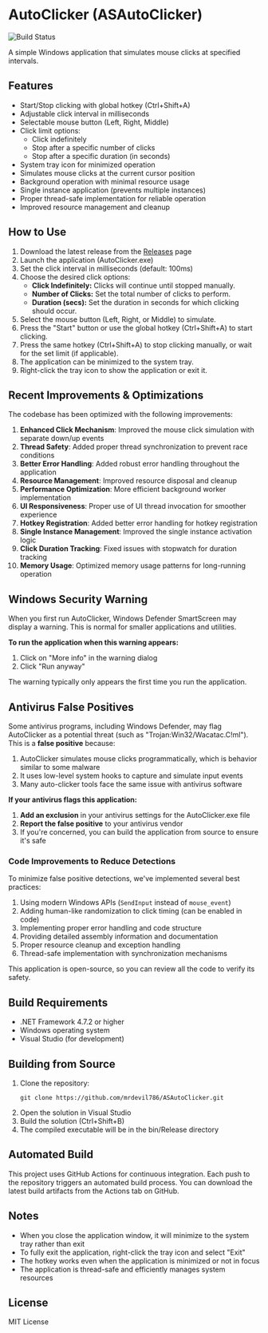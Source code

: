 # AutoClicker (ASAutoClicker)

![Build Status](https://github.com/mrdevil786/ASAutoClicker/actions/workflows/build.yml/badge.svg)

A simple Windows application that simulates mouse clicks at specified intervals.

## Features

- Start/Stop clicking with global hotkey (Ctrl+Shift+A)
- Adjustable click interval in milliseconds
- Selectable mouse button (Left, Right, Middle)
- Click limit options:
  - Click indefinitely
  - Stop after a specific number of clicks
  - Stop after a specific duration (in seconds)
- System tray icon for minimized operation
- Simulates mouse clicks at the current cursor position
- Background operation with minimal resource usage
- Single instance application (prevents multiple instances)
- Proper thread-safe implementation for reliable operation
- Improved resource management and cleanup

## How to Use

1. Download the latest release from the [Releases](https://github.com/mrdevil786/ASAutoClicker/releases) page
2. Launch the application (AutoClicker.exe)
3. Set the click interval in milliseconds (default: 100ms)
4. Choose the desired click options:
   - **Click Indefinitely:** Clicks will continue until stopped manually.
   - **Number of Clicks:** Set the total number of clicks to perform.
   - **Duration (secs):** Set the duration in seconds for which clicking should occur.
5. Select the mouse button (Left, Right, or Middle) to simulate.
6. Press the "Start" button or use the global hotkey (Ctrl+Shift+A) to start clicking.
7. Press the same hotkey (Ctrl+Shift+A) to stop clicking manually, or wait for the set limit (if applicable).
8. The application can be minimized to the system tray.
9. Right-click the tray icon to show the application or exit it.

## Recent Improvements & Optimizations

The codebase has been optimized with the following improvements:

1. **Enhanced Click Mechanism**: Improved the mouse click simulation with separate down/up events
2. **Thread Safety**: Added proper thread synchronization to prevent race conditions
3. **Better Error Handling**: Added robust error handling throughout the application
4. **Resource Management**: Improved resource disposal and cleanup
5. **Performance Optimization**: More efficient background worker implementation
6. **UI Responsiveness**: Proper use of UI thread invocation for smoother experience
7. **Hotkey Registration**: Added better error handling for hotkey registration
8. **Single Instance Management**: Improved the single instance activation logic
9. **Click Duration Tracking**: Fixed issues with stopwatch for duration tracking
10. **Memory Usage**: Optimized memory usage patterns for long-running operation

## Windows Security Warning

When you first run AutoClicker, Windows Defender SmartScreen may display a warning. This is normal for smaller applications and utilities.

**To run the application when this warning appears:**
1. Click on "More info" in the warning dialog
2. Click "Run anyway"

The warning typically only appears the first time you run the application.

## Antivirus False Positives

Some antivirus programs, including Windows Defender, may flag AutoClicker as a potential threat (such as "Trojan:Win32/Wacatac.C!ml"). This is a **false positive** because:

1. AutoClicker simulates mouse clicks programmatically, which is behavior similar to some malware
2. It uses low-level system hooks to capture and simulate input events
3. Many auto-clicker tools face the same issue with antivirus software

**If your antivirus flags this application:**

1. **Add an exclusion** in your antivirus settings for the AutoClicker.exe file
2. **Report the false positive** to your antivirus vendor
3. If you're concerned, you can build the application from source to ensure it's safe

### Code Improvements to Reduce Detections

To minimize false positive detections, we've implemented several best practices:

1. Using modern Windows APIs (`SendInput` instead of `mouse_event`)
2. Adding human-like randomization to click timing (can be enabled in code)
3. Implementing proper error handling and code structure
4. Providing detailed assembly information and documentation
5. Proper resource cleanup and exception handling
6. Thread-safe implementation with synchronization mechanisms

This application is open-source, so you can review all the code to verify its safety.

## Build Requirements

- .NET Framework 4.7.2 or higher
- Windows operating system
- Visual Studio (for development)

## Building from Source

1. Clone the repository:
   ```
   git clone https://github.com/mrdevil786/ASAutoClicker.git
   ```
2. Open the solution in Visual Studio
3. Build the solution (Ctrl+Shift+B)
4. The compiled executable will be in the bin/Release directory

## Automated Build

This project uses GitHub Actions for continuous integration. Each push to the repository triggers an automated build process. You can download the latest build artifacts from the Actions tab on GitHub.

## Notes

- When you close the application window, it will minimize to the system tray rather than exit
- To fully exit the application, right-click the tray icon and select "Exit"
- The hotkey works even when the application is minimized or not in focus
- The application is thread-safe and efficiently manages system resources

## License

MIT License